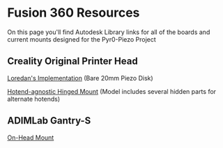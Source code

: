 # Fusion 360 Resources

On this page you'll find Autodesk Library links for all of the boards and current mounts designed for the Pyr0-Piezo Project

## Creality Original Printer Head

[Loredan's Implementation](https://a360.co/2D9XXHa) (Bare 20mm Piezo Disk)

[Hotend-agnostic Hinged Mount](https://a360.co/2R0EOM3) (Model includes several hidden parts for alternate hotends)

## ADIMLab Gantry-S

[On-Head Mount](https://a360.co/34VN7gC)
